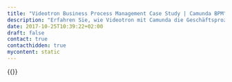```yaml
---
title: "Videotron Business Process Management Case Study | Camunda BPM"
description: "Erfahren Sie, wie Videotron mit Camunda die Geschäftsprozessautomatisierung organisiert und die Effizienz im Unternehmen gesteigert hat. Camunda ist der Marktführer für Workflow-Automatisierung basierend auf Java und BPMN 2.0."
date: 2017-10-25T10:39:22+02:00
draft: false
contact: true
contacthidden: true
mycontent: static
---
```

{{<case-study-single
company="Videotron"
companydescription="<p>Videotron is a Canadian leader in the telecommunications industry.  A Wholly owned subsidiary of Quebecor Media Inc., Videotron is an integrated communications company engaged in cable television, interactive multimedia development, Internet access, cable telephone and mobile telephone services. </p>"
customerquote=""
teaser=""
usecase=""
videolink=""
logo="//images.ctfassets.net/vpidbgnakfvf/y97ny0gFQ4G4gQC4M60Yw/4193d82ce6a2f9e33be5860893f1ff5c/videotron.svg"
pdf=""
thumbnail="">}}